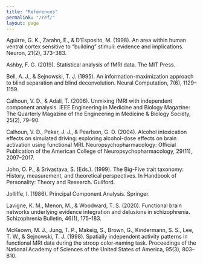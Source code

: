 ```yaml
---
title: "References"
permalink: "/ref/"
layout: page
---
```


Aguirre, G. K., Zarahn, E., & D’Esposito, M. (1998). An area within human ventral cortex sensitive to “building” stimuli: evidence and implications. Neuron, 21(2), 373–383.

Ashby, F. G. (2019). Statistical analysis of fMRI data. The MIT Press.

Bell, A. J., & Sejnowski, T. J. (1995). An information-maximization approach to blind separation and blind deconvolution. Neural Computation, 7(6), 1129–1159.

Calhoun, V. D., & Adali, T. (2006). Unmixing fMRI with independent component analysis. IEEE Engineering in Medicine and Biology Magazine: The Quarterly Magazine of the Engineering in Medicine & Biology Society, 25(2), 79–90.

Calhoun, V. D., Pekar, J. J., & Pearlson, G. D. (2004). Alcohol intoxication effects on simulated driving: exploring alcohol-dose effects on brain activation using functional MRI. Neuropsychopharmacology: Official Publication of the American College of Neuropsychopharmacology, 29(11), 2097–2017.

John, O. P., & Srivastava, S. (Eds.). (1999). The Big-Five trait taxonomy: History, measurement, and theoretical perspectives. In Handbook of Personality: Theory and Research. Guilford.

Jolliffe, I. (1986). Principal Component Analysis. Springer.

Lavigne, K. M., Menon, M., & Woodward, T. S. (2020). Functional brain networks underlying evidence integration and delusions in schizophrenia. Schizophrenia Bulletin, 46(1), 175–183.

McKeown, M. J., Jung, T. P., Makeig, S., Brown, G., Kindermann, S. S., Lee, T. W., & Sejnowski, T. J. (1998). Spatially independent activity patterns in functional MRI data during the stroop color-naming task. Proceedings of the National Academy of Sciences of the United States of America, 95(3), 803–810.


